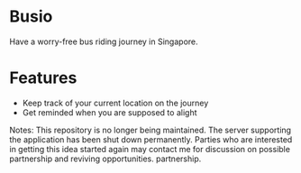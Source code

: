 # Busio
Have a worry-free bus riding journey in Singapore.

# Features
* Keep track of your current location on the journey
* Get reminded when you are supposed to alight

Notes: This repository is no longer being maintained. The server supporting the application has been shut down permanently. Parties who are interested in getting this idea started again may contact me for discussion on possible partnership and reviving opportunities. partnership.
